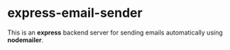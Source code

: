 # express-email-sender
This is an **express** backend server for sending emails automatically using **nodemailer**.
